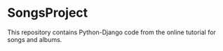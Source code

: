 # SongsProject
This repository contains Python-Django code from the online tutorial for songs and albums.
